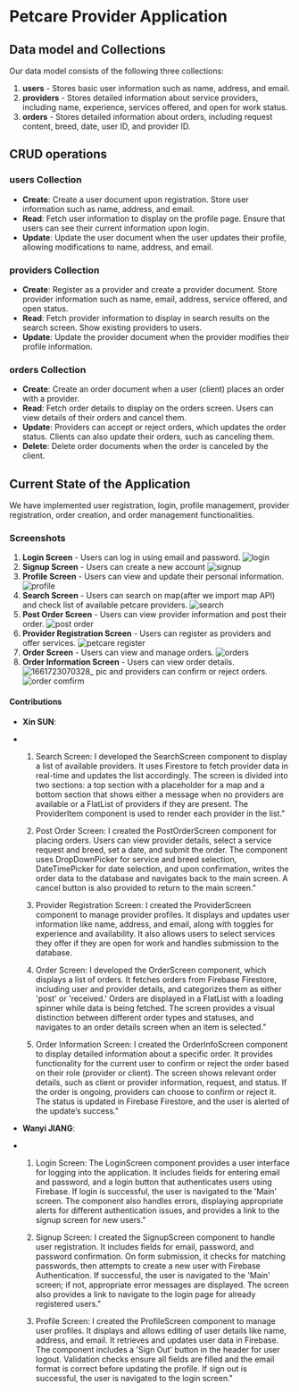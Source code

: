 # Petcare Provider Application

## Data model and Collections
Our data model consists of the following three collections:
1. **users** - Stores basic user information such as name, address, and email.
2. **providers** - Stores detailed information about service providers, including name, experience, services offered, and open for work status.
3. **orders** - Stores detailed information about orders, including request content, breed, date, user ID, and provider ID.


## CRUD operations

### users Collection
- **Create**: Create a user document upon registration. Store user information such as name, address, and email.
- **Read**: Fetch user information to display on the profile page. Ensure that users can see their current information upon login.
- **Update**: Update the user document when the user updates their profile, allowing modifications to name, address, and email.

### providers Collection
- **Create**: Register as a provider and create a provider document. Store provider information such as name, email, address, service offered, and open status.
- **Read**: Fetch provider information to display in search results on the search screen. Show existing providers to users.
- **Update**: Update the provider document when the provider modifies their profile information.

### orders Collection
- **Create**: Create an order document when a user (client) places an order with a provider.
- **Read**: Fetch order details to display on the orders screen. Users can view details of their orders and cancel them.
- **Update**: Providers can accept or reject orders, which updates the order status. Clients can also update their orders, such as canceling them.
- **Delete**: Delete order documents when the order is canceled by the client.


## Current State of the Application
We have implemented user registration, login, profile management, provider registration, order creation, and order management functionalities.

### Screenshots
1. **Login Screen** - Users can log in using email and password.
![login](https://github.com/user-attachments/assets/c0f98996-036a-4979-8ce1-4ca1236fe518)
2. **Signup Screen** - Users can create a new account
![signup](https://github.com/user-attachments/assets/ad0516b8-0606-4770-9c6e-f7241fd0340f)
3. **Profile Screen** - Users can view and update their personal information.
![profile](https://github.com/user-attachments/assets/224cce29-3f60-4511-90fb-348410dcde24)
4. **Search Screen** - Users can search on map(after we import map API) and check list of available petcare providers.
![search](https://github.com/user-attachments/assets/d31cc0ae-b9f5-4ee4-bd77-0dee955a00d2)
5. **Post Order Screen** - Users can view provider information and post their order.
![post order](https://github.com/user-attachments/assets/7a3ed268-cccc-4b90-8d84-ca9a870939c4)
6. **Provider Registration Screen** - Users can register as providers and offer services.
![petcare register](https://github.com/user-attachments/assets/ce271794-16bb-4103-a693-53e7ecaae170)
7. **Order Screen** - Users can view and manage orders.
![orders](https://github.com/user-attachments/assets/9b86fd11-e237-4a6e-92f8-3984aeaeb70d)
8. **Order Information Screen** - Users can view order details.
![1661723070328_ pic](https://github.com/user-attachments/assets/e0669105-d602-48fe-bac0-2fb1e146548e)
   and providers can confirm or reject orders.
![order comfirm](https://github.com/user-attachments/assets/defc5b15-384a-4e90-ade5-8c32deb738af)


#### Contributions

- **Xin SUN**:
- 1. Search Screen:
     I developed the SearchScreen component to display a list of available providers.
     It uses Firestore to fetch provider data in real-time and updates the list accordingly.
     The screen is divided into two sections: a top section with a placeholder for a map and a bottom section
     that shows either a message when no providers are available or a FlatList of providers if they are present.
     The ProviderItem component is used to render each provider in the list."
     
  2. Post Order Screen:
     I created the PostOrderScreen component for placing orders.
     Users can view provider details, select a service request and breed, set a date, and submit the order.
     The component uses DropDownPicker for service and breed selection, DateTimePicker for date selection,
     and upon confirmation, writes the order data to the database and navigates back to the main screen.
     A cancel button is also provided to return to the main screen."
  
  3. Provider Registration Screen:
     I created the ProviderScreen component to manage provider profiles.
     It displays and updates user information like name, address, and email, along with toggles for experience and availability.
     It also allows users to select services they offer if they are open for work and handles submission to the database.
     
  4. Order Screen:
     I developed the OrderScreen component, which displays a list of orders.
     It fetches orders from Firebase Firestore, including user and provider details,
     and categorizes them as either 'post' or 'received.'
     Orders are displayed in a FlatList with a loading spinner while data is being fetched.
     The screen provides a visual distinction between different order types and statuses,
     and navigates to an order details screen when an item is selected."
     
  5. Order Information Screen:
     I created the OrderInfoScreen component to display detailed information about a specific order.
     It provides functionality for the current user to confirm or reject the order based on their role (provider or client).
     The screen shows relevant order details, such as client or provider information, request, and status.
     If the order is ongoing, providers can choose to confirm or reject it. The status is updated in Firebase Firestore,
     and the user is alerted of the update’s success."

- **Wanyi JIANG**:
- 1. Login Screen:
     The LoginScreen component provides a user interface for logging into the application.
     It includes fields for entering email and password, and a login button that authenticates users using Firebase.
     If login is successful, the user is navigated to the 'Main' screen.
     The component also handles errors, displaying appropriate alerts for different authentication issues,
     and provides a link to the signup screen for new users."
     
  3. Signup Screen:
     I created the SignupScreen component to handle user registration.
     It includes fields for email, password, and password confirmation.
     On form submission, it checks for matching passwords, then attempts to create a new user with Firebase Authentication.
     If successful, the user is navigated to the 'Main' screen; if not, appropriate error messages are displayed.
     The screen also provides a link to navigate to the login page for already registered users."
     
  4. Profile Screen:
     I created the ProfileScreen component to manage user profiles.
     It displays and allows editing of user details like name, address, and email.
     It retrieves and updates user data in Firebase. The component includes a 'Sign Out' button in the header for user logout.
     Validation checks ensure all fields are filled and the email format is correct before updating the profile.
     If sign out is successful, the user is navigated to the login screen."
  


